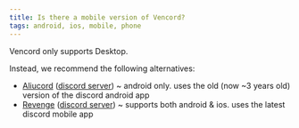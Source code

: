 ```yaml
---
title: Is there a mobile version of Vencord?
tags: android, ios, mobile, phone
---
```


Vencord only supports Desktop. 

Instead, we recommend the following alternatives:
- [Aliucord](<https://aliucord.com>) ([discord server](<https://discord.gg/EsNDvBaHVU>)) ~ android only. uses the old (now ~3 years old) version of the discord android app
- [Revenge](<https://github.com/revenge-mod/revenge-bundle>) ([discord server](<https://discord.com/invite/ddcQf3s2Uq>)) ~ supports both android & ios. uses the latest discord mobile app

